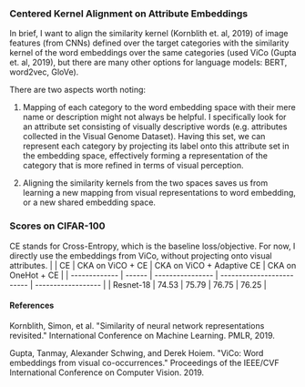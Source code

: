 ### Centered Kernel Alignment on Attribute Embeddings

In brief, I want to align the similarity kernel (Kornblith et. al, 2019) of image features (from CNNs) defined over the target categories with the similarity kernel of the word embeddings over the same categories (used ViCo (Gupta et. al, 2019), but there are many other options for language models: BERT, word2vec, GloVe). 

There are two aspects worth noting: 

1. Mapping of each category to the word embedding space with their mere name or description might not always be helpful. I specifically look for an attribute set consisting of visually descriptive words (e.g. attributes collected in the Visual Genome Dataset). Having this set, we can represent each category by projecting its label onto this attribute set in the embedding space, effectively forming a representation of the category that is more refined in terms of visual perception.

2. Aligning the similarity kernels from the two spaces saves us from learning a new mapping from visual representations to word embedding, or a new shared embedding space.

### Scores on CIFAR-100

CE stands for Cross-Entropy, which is the baseline loss/objective. For now, I directly use the embeddings from ViCo, without projecting onto visual attributes.
|               | CE     | CKA on ViCO + CE | CKA on ViCO + Adaptive CE | CKA on OneHot + CE |
| ------------- | ------ | ---------------- | ------------------------- | ------------------ |
| Resnet-18     | 74.53  |       75.79      |         76.75             |        76.25       |


#### References

Kornblith, Simon, et al. "Similarity of neural network representations revisited." International Conference on Machine Learning. PMLR, 2019.

Gupta, Tanmay, Alexander Schwing, and Derek Hoiem. "ViCo: Word embeddings from visual co-occurrences." Proceedings of the IEEE/CVF International Conference on Computer Vision. 2019.











